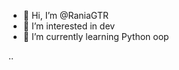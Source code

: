 - 👋 Hi, I’m @RaniaGTR
- 👀 I’m interested in dev
- 🌱 I’m currently learning Python oop

..

<!---
RaniaGTR/RaniaGTR is a ✨ special ✨ repository because its `README.md` (this file) appears on your GitHub profile.
You can click the Preview link to take a look at your changes.
--->
